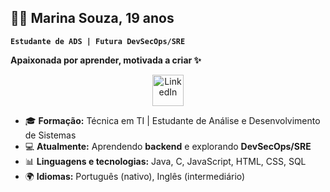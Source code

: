 ## 👩‍💻 Marina Souza, 19 anos
**`Estudante de ADS | Futura DevSecOps/SRE`**

  **Apaixonada por aprender, motivada a criar ✨**



<p align="center">
  <a href="https://www.linkedin.com/in/marina-cruz-de-souza">
    <img width="50px" alt="LinkedIn" title="LinkedIn" src="https://img.icons8.com/?size=100&id=13930&format=png&color=000000"/>
  </a>
</p>



- 🎓 **Formação:** Técnica em TI | Estudante de Análise e Desenvolvimento de Sistemas  
- 💻 **Atualmente:** Aprendendo **backend** e explorando **DevSecOps/SRE**  
- 📊 **Linguagens e tecnologias:** Java, C, JavaScript, HTML, CSS, SQL 
- 🌍 **Idiomas:** Português (nativo), Inglês (intermediário)  
<br>


